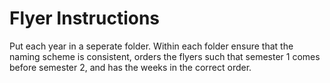 # Flyer Instructions

Put each year in a seperate folder. Within each folder ensure that the naming scheme is consistent, orders the flyers such that semester 1 comes before semester 2, and has the weeks in the correct order.